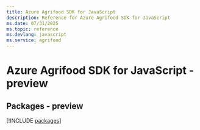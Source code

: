 ```yaml
---
title: Azure Agrifood SDK for JavaScript
description: Reference for Azure Agrifood SDK for JavaScript
ms.date: 07/31/2025
ms.topic: reference
ms.devlang: javascript
ms.service: agrifood
---
```

# Azure Agrifood SDK for JavaScript - preview
## Packages - preview
[!INCLUDE [packages](agrifood-index.md)]